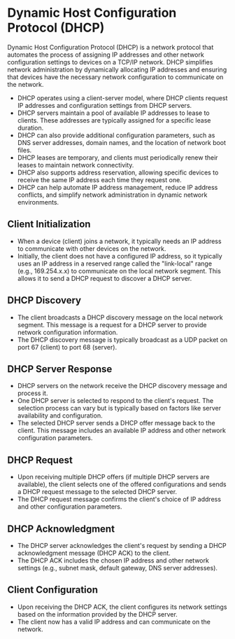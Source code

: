 # Dynamic Host Configuration Protocol (DHCP)
Dynamic Host Configuration Protocol (DHCP) is a network protocol that automates the process of assigning IP addresses and other network configuration settings to devices on a TCP/IP network. DHCP simplifies network administration by dynamically allocating IP addresses and ensuring that devices have the necessary network configuration to communicate on the network. 

- DHCP operates using a client-server model, where DHCP clients request IP addresses and configuration settings from DHCP servers.
- DHCP servers maintain a pool of available IP addresses to lease to clients. These addresses are typically assigned for a specific lease duration.
- DHCP can also provide additional configuration parameters, such as DNS server addresses, domain names, and the location of network boot files.
- DHCP leases are temporary, and clients must periodically renew their leases to maintain network connectivity.
- DHCP also supports address reservation, allowing specific devices to receive the same IP address each time they request one.
- DHCP can help automate IP address management, reduce IP address conflicts, and simplify network administration in dynamic network environments.

## Client Initialization
- When a device (client) joins a network, it typically needs an IP address to communicate with other devices on the network.
- Initially, the client does not have a configured IP address, so it typically uses an IP address in a reserved range called the "link-local" range (e.g., 169.254.x.x) to communicate on the local network segment. This allows it to send a DHCP request to discover a DHCP server.

## DHCP Discovery
- The client broadcasts a DHCP discovery message on the local network segment. This message is a request for a DHCP server to provide network configuration information.
- The DHCP discovery message is typically broadcast as a UDP packet on port 67 (client) to port 68 (server).

## DHCP Server Response
- DHCP servers on the network receive the DHCP discovery message and process it.
- One DHCP server is selected to respond to the client's request. The selection process can vary but is typically based on factors like server availability and configuration.
- The selected DHCP server sends a DHCP offer message back to the client. This message includes an available IP address and other network configuration parameters.

## DHCP Request
- Upon receiving multiple DHCP offers (if multiple DHCP servers are available), the client selects one of the offered configurations and sends a DHCP request message to the selected DHCP server.
- The DHCP request message confirms the client's choice of IP address and other configuration parameters.

## DHCP Acknowledgment
- The DHCP server acknowledges the client's request by sending a DHCP acknowledgment message (DHCP ACK) to the client.
- The DHCP ACK includes the chosen IP address and other network settings (e.g., subnet mask, default gateway, DNS server addresses).

## Client Configuration
- Upon receiving the DHCP ACK, the client configures its network settings based on the information provided by the DHCP server.
- The client now has a valid IP address and can communicate on the network.

